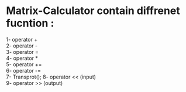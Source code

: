 # Matrix-Calculator contain diffrenet fucntion :
1- operator + <br> 
2- operator - <br> 
3- operator = <br> 
4- operator * <br> 
5- operator += <br> 
6- operator -= <br> 
7- Transprot();
8- operator << (input) <br> 
9- operator >> (output) <br> 
